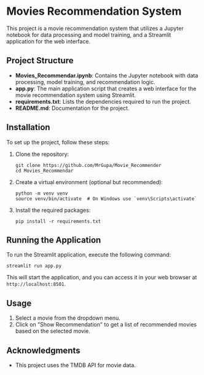 # Movies Recommendation System

This project is a movie recommendation system that utilizes a Jupyter notebook for data processing and model training, and a Streamlit application for the web interface.

## Project Structure

- **Movies_Recommendar.ipynb**: Contains the Jupyter notebook with data processing, model training, and recommendation logic.
- **app.py**: The main application script that creates a web interface for the movie recommendation system using Streamlit.
- **requirements.txt**: Lists the dependencies required to run the project.
- **README.md**: Documentation for the project.

## Installation

To set up the project, follow these steps:

1. Clone the repository:
   ```
   git clone https://github.com/MrGupa/Movie_Recommender
   cd Movies_Recommendar
   ```

2. Create a virtual environment (optional but recommended):
   ```
   python -m venv venv
   source venv/bin/activate  # On Windows use `venv\Scripts\activate`
   ```

3. Install the required packages:
   ```
   pip install -r requirements.txt
   ```

## Running the Application

To run the Streamlit application, execute the following command:
```
streamlit run app.py
```

This will start the application, and you can access it in your web browser at `http://localhost:8501`.

## Usage

1. Select a movie from the dropdown menu.
2. Click on "Show Recommendation" to get a list of recommended movies based on the selected movie.

## Acknowledgments

- This project uses the TMDB API for movie data.
